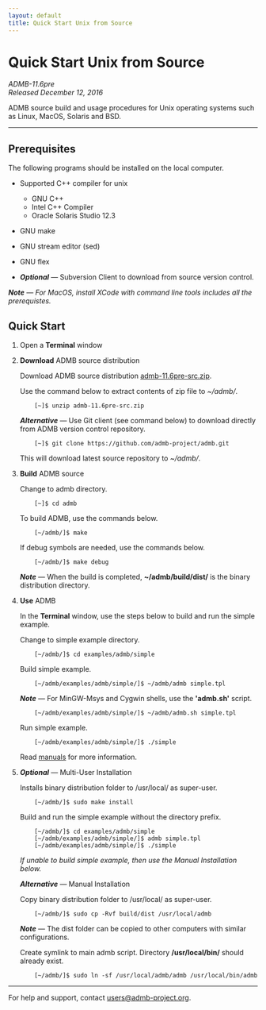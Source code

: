 ```yaml
---
layout: default
title: Quick Start Unix from Source
---
```


Quick Start Unix from Source
============================

*ADMB-11.6pre*  
*Released December 12, 2016*  

ADMB source build and usage procedures for Unix operating systems such as Linux, MacOS, Solaris and BSD.

---

Prerequisites
-------------

The following programs should be installed on the local computer.

* Supported C++ compiler for unix

  * GNU C++
  * Intel C++ Compiler
  * Oracle Solaris Studio 12.3     
    
* GNU make
* GNU stream editor (sed)
* GNU flex
* _**Optional**_ &mdash; Subversion Client to download from source version control.

_**Note** &mdash; For MacOS, install XCode with command line tools includes all the prerequistes._

Quick Start
-----------

1. Open a **Terminal** window

2. **Download** ADMB source distribution

   Download ADMB source distribution [admb-11.6pre-src.zip](https://github.com/admb-project/admb/releases/download/admb-11.6pre/admb-11.6pre-src.zip).

   Use the command below to extract contents of zip file to _~/admb/_. 

           [~]$ unzip admb-11.6pre-src.zip

   _**Alternative**_ &mdash; Use Git client (see command below) to download directly from ADMB version control repository.

           [~]$ git clone https://github.com/admb-project/admb.git

   This will download latest source repository to _~/admb/_.

3. **Build** ADMB source

   Change to admb directory.

           [~]$ cd admb

   To build ADMB, use the commands below.

           [~/admb/]$ make

   If debug symbols are needed, use the commands below.

           [~/admb/]$ make debug

   _**Note**_ &mdash; When the build is completed, **~/admb/build/dist/** is the binary distribution directory.

4. **Use** ADMB

   In the **Terminal** window, use the steps below to build and run the simple example.

   Change to simple example directory.       

           [~/admb/]$ cd examples/admb/simple

   Build simple example.

           [~/admb/examples/admb/simple/]$ ~/admb/admb simple.tpl

   _**Note**_ &mdash; For MinGW-Msys and Cygwin shells, use the **'admb.sh'** script.

           [~/admb/examples/admb/simple/]$ ~/admb/admb.sh simple.tpl

   Run simple example.

           [~/admb/examples/admb/simple/]$ ./simple

   Read [manuals](https://github.com/admb-project/admb/releases/tag/admb-11.6pre/) for more information.

5. _**Optional**_ &mdash; Multi-User Installation    

   Installs binary distribution folder to /usr/local/ as super-user.

           [~/admb/]$ sudo make install

   Build and run the simple example without the directory prefix.

           [~/admb/]$ cd examples/admb/simple
           [~/admb/examples/admb/simple/]$ admb simple.tpl
           [~/admb/examples/admb/simple/]$ ./simple

   _If unable to build simple example, then use the Manual Installation below._

   _**Alternative**_ &mdash; Manual Installation    

   Copy binary distribution folder to /usr/local/ as super-user.

           [~/admb/]$ sudo cp -Rvf build/dist /usr/local/admb

   _**Note**_ &mdash; The dist folder can be copied to other computers with similar configurations.

   Create symlink to main admb script.  Directory **/usr/local/bin/** should already exist.

           [~/admb/]$ sudo ln -sf /usr/local/admb/admb /usr/local/bin/admb

--------------------------------------------------------------------------------
For help and support, contact <users@admb-project.org>.
